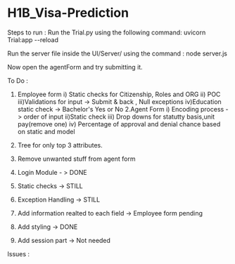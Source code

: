 # H1B_Visa-Prediction

Steps to run :
Run the Trial.py using the following command: uvicorn Trial:app --reload

Run the server file inside the UI/Server/ using the command : node server.js

Now open the agentForm and try submitting it.

To Do :
1. Employee form
  i) Static checks for Citizenship, Roles and ORG
  ii) POC
  iii)Validations for input -> Submit & back , Null exceptions
  iv)Education static check -> Bachelor's Yes or No
2.Agent Form
i) Encoding process -> order of input
ii)Static check
iii) Drop downs for statutty basis,unit pay(remove one)
iv) Percentage of approval and denial chance based on static and model
3. Tree for only top 3 attributes.
4. Remove unwanted stuff from agent form

3. Login Module - > DONE
4. Static checks -> STILL
5. Exception Handling -> STILL
6. Add information realted to each field -> Employee form pending
7. Add styling -> DONE
8. Add session part -> Not needed

Issues :


